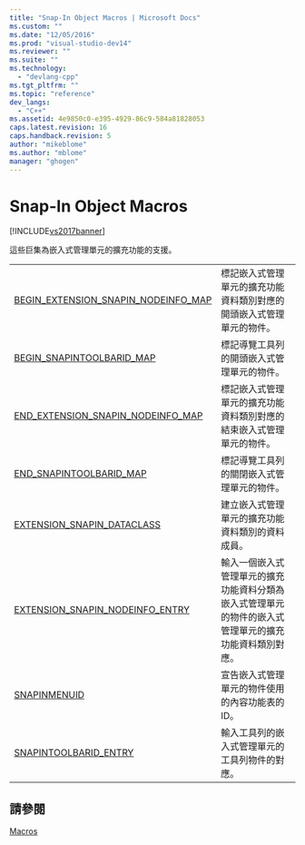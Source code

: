 ```yaml
---
title: "Snap-In Object Macros | Microsoft Docs"
ms.custom: ""
ms.date: "12/05/2016"
ms.prod: "visual-studio-dev14"
ms.reviewer: ""
ms.suite: ""
ms.technology: 
  - "devlang-cpp"
ms.tgt_pltfrm: ""
ms.topic: "reference"
dev_langs: 
  - "C++"
ms.assetid: 4e9850c0-e395-4929-86c9-584a81828053
caps.latest.revision: 16
caps.handback.revision: 5
author: "mikeblome"
ms.author: "mblome"
manager: "ghogen"
---
```

# Snap-In Object Macros
[!INCLUDE[vs2017banner](../../assembler/inline/includes/vs2017banner.md)]

這些巨集為嵌入式管理單元的擴充功能的支援。  
  
|||  
|-|-|  
|[BEGIN\_EXTENSION\_SNAPIN\_NODEINFO\_MAP](../Topic/BEGIN_EXTENSION_SNAPIN_NODEINFO_MAP.md)|標記嵌入式管理單元的擴充功能資料類別對應的開頭嵌入式管理單元的物件。|  
|[BEGIN\_SNAPINTOOLBARID\_MAP](../Topic/BEGIN_SNAPINTOOLBARID_MAP.md)|標記導覽工具列的開頭嵌入式管理單元的物件。|  
|[END\_EXTENSION\_SNAPIN\_NODEINFO\_MAP](../Topic/END_EXTENSION_SNAPIN_NODEINFO_MAP.md)|標記嵌入式管理單元的擴充功能資料類別對應的結束嵌入式管理單元的物件。|  
|[END\_SNAPINTOOLBARID\_MAP](../Topic/END_SNAPINTOOLBARID_MAP.md)|標記導覽工具列的關閉嵌入式管理單元的物件。|  
|[EXTENSION\_SNAPIN\_DATACLASS](../Topic/EXTENSION_SNAPIN_DATACLASS.md)|建立嵌入式管理單元的擴充功能資料類別的資料成員。|  
|[EXTENSION\_SNAPIN\_NODEINFO\_ENTRY](../Topic/EXTENSION_SNAPIN_NODEINFO_ENTRY.md)|輸入一個嵌入式管理單元的擴充功能資料分類為嵌入式管理單元的物件的嵌入式管理單元的擴充功能資料類別對應。|  
|[SNAPINMENUID](../Topic/SNAPINMENUID.md)|宣告嵌入式管理單元的物件使用的內容功能表的 ID。|  
|[SNAPINTOOLBARID\_ENTRY](../Topic/SNAPINTOOLBARID_ENTRY.md)|輸入工具列的嵌入式管理單元的工具列物件的對應。|  
  
## 請參閱  
 [Macros](../../atl/reference/atl-macros.md)